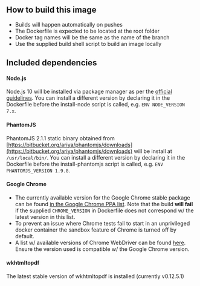 ## How to build this image

* Builds will happen automatically on pushes
* The Dockerfile is expected to be located at the root folder
* Docker tag names will be the same as the name of the branch
* Use the supplied build shell script to build an image locally

## Included dependencies

#### Node.js

Node.js 10 will be installed via package manager as per the [official guidelines](https://nodejs.org/en/download/package-manager/#debian-and-ubuntu-based-linux-distributions). You can install a different version by declaring it in the Dockerfile before the install-node script is called, e.g. `ENV NODE_VERSION 7.x`.

#### PhantomJS

PhantomJS 2.1.1 static binary obtained from [https://bitbucket.org/ariya/phantomjs/downloads](https://bitbucket.org/ariya/phantomjs/downloads) will be install at `/usr/local/bin/`. You can install a different version by declaring it in the Dockerfile before the install-phantomjs script is called, e.g. `ENV PHANTOMJS_VERSION 1.9.8`.

#### Google Chrome

* The currently available version for the Google Chrome stable package can be found [in the Google Chrome PPA list](https://www.ubuntuupdates.org/package/google_chrome/stable/main/base/google-chrome-stable). Note that the build **will fail** if the supplied `CHROME_VERSION` in Dockerfile does not correspond w/ the latest version in this list.
* To prevent an issue where Chrome tests fail to start in an unprivileged docker container the sandbox feature of Chrome is turned off by default.
* A list w/ available versions of Chrome WebDriver can be found [here](https://sites.google.com/a/chromium.org/chromedriver/downloads). Ensure the version used is compatible w/ the Google Chrome version.

#### wkhtmltopdf
The latest stable version of wkhtmltopdf is installed (currently v0.12.5.1)

